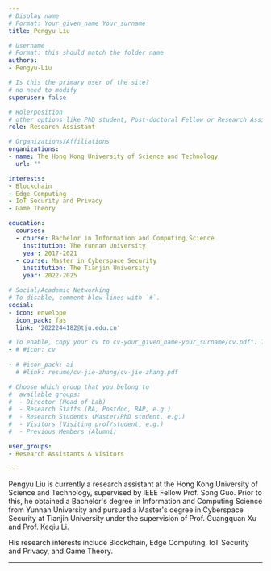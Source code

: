 ```yaml
---
# Display name
# Format: Your_given_name Your_surname 
title: Pengyu Liu

# Username
# Format: this should match the folder name
authors:
- Pengyu-Liu

# Is this the primary user of the site?
# no need to modify 
superuser: false

# Role/position
# other options like PhD student, Post-doctoral Fellow or Research Assistant, e.g..
role: Research Assistant

# Organizations/Affiliations
organizations:
- name: The Hong Kong University of Science and Technology
  url: ""

interests:
- Blockchain
- Edge Computing
- IoT Security and Privacy
- Game Theory

education:
  courses:
  - course: Bachelor in Information and Computing Science
    institution: The Yunnan University
    year: 2017-2021
  - course: Master in Cyberspace Security
    institution: The Tianjin University
    year: 2022-2025

# Social/Academic Networking
# To disable, comment blew lines with `#`.
social:
- icon: envelope
  icon_pack: fas
  link: '2022244182@tju.edu.cn'

# To enable, copy your cv to cv-your_given_name-your_surname/cv.pdf". To disable, comment blew lines with `#`.
- # #icon: cv
  
- # #icon_pack: ai
  # #link: resume/cv-jie-zhang/cv-jie-zhang.pdf

# Choose which group that you belong to
#  available groups:
#  - Director (Head of Lab)
#  - Research Staffs (RA, Postdoc, RAP, e.g.)
#  - Research Students (Master/PhD student, e.g.)
#  - Visitors (Visiting prof/student, e.g.)
#  - Previous Members (Alumni)

user_groups:
- Research Assistants & Visitors

---
```


Pengyu Liu is currently a research assistant at the Hong Kong University of Science and Technology, supervised by IEEE Fellow Prof. Song Guo. Prior to this, he obtained a Bachelor's degree in Information and Computing Science from Yunnan University and pursued a Master's degree in Cyberspace Security at Tianjin University under the supervision of Prof. Guangquan Xu and Prof. Keqiu Li.

His research interests include Blockchain, Edge Computing, IoT Security and Privacy, and Game Theory.

---
